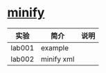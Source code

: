 # [minify](https://github.com/tdewolff/minify)

|实验|简介|说明|
|---|---|---|
|lab001|example| |
|lab002|minify xml| |